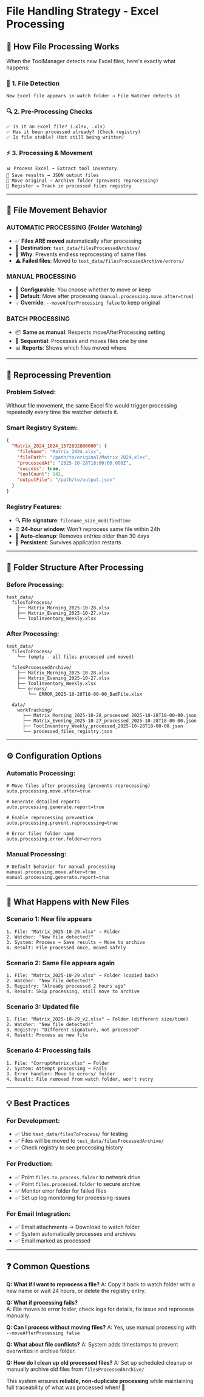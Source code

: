 # File Handling Strategy - Excel Processing

## 🔄 **How File Processing Works**

When the ToolManager detects new Excel files, here's exactly what happens:

### 📁 **1. File Detection**

```
New Excel file appears in watch folder → File Watcher detects it
```

### 🔍 **2. Pre-Processing Checks**

```
✅ Is it an Excel file? (.xlsx, .xls)
✅ Has it been processed already? (Check registry)
✅ Is file stable? (Not still being written)
```

### ⚡ **3. Processing & Movement**

```
📊 Process Excel → Extract tool inventory
💾 Save results → JSON output files
📁 Move original → Archive folder (prevents reprocessing)
📝 Register → Track in processed files registry
```

---

## 🎯 **File Movement Behavior**

### **AUTOMATIC PROCESSING** (Folder Watching)

- ✅ **Files ARE moved** automatically after processing
- 📁 **Destination**: `test_data/filesProcessedArchive/`
- 🔄 **Why**: Prevents endless reprocessing of same files
- ⚠️ **Failed files**: Moved to `test_data/filesProcessedArchive/errors/`

### **MANUAL PROCESSING**

- 🔧 **Configurable**: You choose whether to move or keep
- 📝 **Default**: Move after processing (`manual.processing.move.after=true`)
- 💡 **Override**: `--moveAfterProcessing false` to keep original

### **BATCH PROCESSING**

- 📦 **Same as manual**: Respects moveAfterProcessing setting
- 🔄 **Sequential**: Processes and moves files one by one
- 📊 **Reports**: Shows which files moved where

---

## 🚫 **Reprocessing Prevention**

### **Problem Solved**:

Without file movement, the same Excel file would trigger processing repeatedly every time the watcher detects it.

### **Smart Registry System**:

```json
{
  "Matrix_2024_1024_1572892800000": {
    "fileName": "Matrix_2024.xlsx",
    "filePath": "/path/to/original/Matrix_2024.xlsx",
    "processedAt": "2025-10-28T18:00:00.000Z",
    "success": true,
    "toolCount": 142,
    "outputFile": "/path/to/output.json"
  }
}
```

### **Registry Features**:

- 🔍 **File signature**: `filename_size_modifiedTime`
- ⏰ **24-hour window**: Won't reprocess same file within 24h
- 🧹 **Auto-cleanup**: Removes entries older than 30 days
- 💾 **Persistent**: Survives application restarts

---

## 📂 **Folder Structure After Processing**

### **Before Processing**:

```
test_data/
  filesToProcess/
    ├── Matrix_Morning_2025-10-28.xlsx
    ├── Matrix_Evening_2025-10-27.xlsx
    └── ToolInventory_Weekly.xlsx
```

### **After Processing**:

```
test_data/
  filesToProcess/
    └── (empty - all files processed and moved)

  filesProcessedArchive/
    ├── Matrix_Morning_2025-10-28.xlsx
    ├── Matrix_Evening_2025-10-27.xlsx
    ├── ToolInventory_Weekly.xlsx
    └── errors/
        └── ERROR_2025-10-28T18-00-00_BadFile.xlsx

  data/
    workTracking/
      ├── Matrix_Morning_2025-10-28_processed_2025-10-28T18-00-00.json
      ├── Matrix_Evening_2025-10-27_processed_2025-10-28T18-00-00.json
      ├── ToolInventory_Weekly_processed_2025-10-28T18-00-00.json
      └── processed_files_registry.json
```

---

## ⚙️ **Configuration Options**

### **Automatic Processing**:

```properties
# Move files after processing (prevents reprocessing)
auto.processing.move.after=true

# Generate detailed reports
auto.processing.generate.report=true

# Enable reprocessing prevention
auto.processing.prevent.reprocessing=true

# Error files folder name
auto.processing.error.folder=errors
```

### **Manual Processing**:

```properties
# Default behavior for manual processing
manual.processing.move.after=true
manual.processing.generate.report=true
```

---

## 🔄 **What Happens with New Files**

### **Scenario 1: New file appears**

```
1. File: "Matrix_2025-10-29.xlsx" → Folder
2. Watcher: "New file detected!"
3. System: Process → Save results → Move to archive
4. Result: File processed once, moved safely
```

### **Scenario 2: Same file appears again**

```
1. File: "Matrix_2025-10-29.xlsx" → Folder (copied back)
2. Watcher: "New file detected!"
3. Registry: "Already processed 2 hours ago"
4. Result: Skip processing, still move to archive
```

### **Scenario 3: Updated file**

```
1. File: "Matrix_2025-10-29_v2.xlsx" → Folder (different size/time)
2. Watcher: "New file detected!"
3. Registry: "Different signature, not processed"
4. Result: Process as new file
```

### **Scenario 4: Processing fails**

```
1. File: "CorruptMatrix.xlsx" → Folder
2. System: Attempt processing → Fails
3. Error handler: Move to errors/ folder
4. Result: File removed from watch folder, won't retry
```

---

## 💡 **Best Practices**

### **For Development**:

- ✅ Use `test_data/filesToProcess/` for testing
- ✅ Files will be moved to `test_data/filesProcessedArchive/`
- ✅ Check registry to see processing history

### **For Production**:

- ✅ Point `files.to.process.folder` to network drive
- ✅ Point `files.processed.folder` to secure archive
- ✅ Monitor error folder for failed files
- ✅ Set up log monitoring for processing issues

### **For Email Integration**:

- ✅ Email attachments → Download to watch folder
- ✅ System automatically processes and archives
- ✅ Email marked as processed

---

## ❓ **Common Questions**

**Q: What if I want to reprocess a file?**
A: Copy it back to watch folder with a new name or wait 24 hours, or delete the registry entry.

**Q: What if processing fails?**  
A: File moves to error folder, check logs for details, fix issue and reprocess manually.

**Q: Can I process without moving files?**
A: Yes, use manual processing with `--moveAfterProcessing false`

**Q: What about file conflicts?**
A: System adds timestamps to prevent overwrites in archive folder.

**Q: How do I clean up old processed files?**
A: Set up scheduled cleanup or manually archive old files from `filesProcessedArchive/`

This system ensures **reliable, non-duplicate processing** while maintaining full traceability of what was processed when! 🚀
